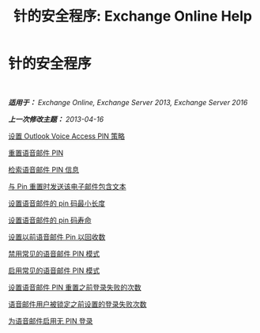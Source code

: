 ﻿---
title: '针的安全程序: Exchange Online Help'
TOCTitle: 针的安全程序
ms:assetid: 58e4b02e-dc99-46b8-a65d-d441bbfee8a9
ms:mtpsurl: https://technet.microsoft.com/zh-cn/library/JJ863110(v=EXCHG.150)
ms:contentKeyID: 50556575
ms.date: 05/23/2018
mtps_version: v=EXCHG.150
ms.translationtype: MT
---

# 针的安全程序

 

_**适用于：** Exchange Online, Exchange Server 2013, Exchange Server 2016_

_**上一次修改主题：** 2013-04-16_

[设置 Outlook Voice Access PIN 策略](set-outlook-voice-access-pin-policies-exchange-2013-help.md)

[重置语音邮件 PIN](reset-a-voice-mail-pin-exchange-2013-help.md)

[检索语音邮件 PIN 信息](retrieve-voice-mail-pin-information-exchange-2013-help.md)

[与 Pin 重置时发送该电子邮件包含文本](include-text-with-the-email-message-sent-when-a-pin-is-reset-exchange-2013-help.md)

[设置语音邮件的 pin 码最小长度](set-the-minimum-pin-length-for-voice-mail-exchange-2013-help.md)

[设置语音邮件的 pin 码寿命](set-the-pin-lifetime-for-voice-mail-exchange-2013-help.md)

[设置以前语音邮件 Pin 以回收数](set-the-number-of-previous-voice-mail-pins-to-recycle-exchange-2013-help.md)

[禁用常见的语音邮件 PIN 模式](disable-common-pin-patterns-for-voice-mail-exchange-2013-help.md)

[启用常见的语音邮件 PIN 模式](enable-common-pin-patterns-for-voice-mail-exchange-2013-help.md)

[设置语音邮件 PIN 重置之前登录失败的次数](set-the-number-of-sign-in-failures-before-a-voice-mail-pin-is-reset-exchange-2013-help.md)

[语音邮件用户被锁定之前设置的登录失败次数](set-the-number-of-sign-in-failures-before-a-voice-mail-user-is-locked-out-exchange-2013-help.md)

[为语音邮件启用无 PIN 登录](enable-pin-less-sign-ins-for-voice-mail-exchange-2013-help.md)

